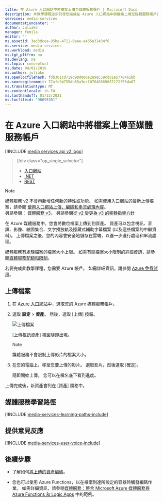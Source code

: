 ```yaml
---
title: 在 Azure 入口網站中將檔案上傳至媒體服務帳戶 | Microsoft Docs
description: 本教學課程逐步引導您完成在 Azure 入口網站中將檔案上傳至媒體服務帳戶的步驟。
services: media-services
documentationcenter: ''
author: Juliako
manager: femila
editor: ''
ms.assetid: 3ad3dcea-95be-4711-9aae-a455a32434f6
ms.service: media-services
ms.workload: media
ms.tgt_pltfrm: na
ms.devlang: na
ms.topic: conceptual
ms.date: 04/01/2019
ms.author: juliako
ms.openlocfilehash: fdb301cd719d98d806e2a9e539cd81e6778461bb
ms.sourcegitcommit: 77afc94755db65a3ec107640069067172f55da67
ms.translationtype: MT
ms.contentlocale: zh-TW
ms.lasthandoff: 01/22/2021
ms.locfileid: "98695301"
---
```

# <a name="upload-files-to-a-media-services-account-in-the-azure-portal"></a>在 Azure 入口網站中將檔案上傳至媒體服務帳戶

[!INCLUDE [media services api v2 logo](./includes/v2-hr.md)]

> [!div class="op_single_selector"]
> * [入口網站](media-services-portal-upload-files.md)
> * [.NET](media-services-dotnet-upload-files.md)
> * [REST](media-services-rest-upload-files.md)
> 

> [!NOTE]
> 媒體服務 v2 不會再新增任何新的特性或功能。 如需使用入口網站的最新上傳檔案，請參閱 [使用入口網站上傳、編碼和串流處理內容](../latest/manage-assets-quickstart.md)。<br/>另請參閱： [媒體服務 v3](../latest/index.yml)。 另請參閱[從 v2 變更為 v3 的移轉指導方針](../latest/migrate-v-2-v-3-migration-introduction.md)

在 Azure 媒體服務中，您會將數位檔案上傳到到資產。 資產可以包含視訊、音訊、影像、縮圖集合、文字播放軌及隱藏式輔助字幕檔案 (以及這些檔案的中繼資料)。 上傳檔案之後，您的內容會安全地儲存在雲端，以進一步進行處理和串流處理。

媒體服務有處理檔案的檔案大小上限。 如需有關檔案大小限制的詳細資訊，請參閱[媒體服務配額和限制](media-services-quotas-and-limitations.md)。

若要完成此教學課程，您需要 Azure 帳戶。 如需詳細資訊，請參閱 [Azure 免費試用](https://azure.microsoft.com/pricing/free-trial/)。 

## <a name="upload-files"></a>上傳檔案
1. 在 [Azure 入口網站](https://portal.azure.com/)中，選取您的 Azure 媒體服務帳戶。
2. 選取 **設定** > **資產**。 然後，選取 [上傳] 按鈕。
   
    ![上傳檔案](./media/media-services-portal-vod-get-started/media-services-upload.png)
   
    [上傳視訊資產]  視窗隨即出現。
   
   > [!NOTE]
   > 媒體服務不會限制上傳影片的檔案大小。
 
3. 在您的電腦上，移至您要上傳的影片。 選取影片，然後選取 [確定]。  
   
    隨即開始上傳。 您可以在檔名底下看到進度。  

上傳完成後，新資產會列在 [資產] 窗格中。 

## <a name="media-services-learning-paths"></a>媒體服務學習路徑
[!INCLUDE [media-services-learning-paths-include](../../../includes/media-services-learning-paths-include.md)]

## <a name="provide-feedback"></a>提供意見反應
[!INCLUDE [media-services-user-voice-include](../../../includes/media-services-user-voice-include.md)]

## <a name="next-steps"></a>後續步驟
* 了解如何[將上傳的資產編碼](media-services-portal-encode.md)。

* 您也可以使用 Azure Functions，以在檔案到達所設定的容器時觸發編碼作業。 如需詳細資訊，請參閱[媒體服務：整合 Microsoft Azure 媒體服務與 Azure Functions 和 Logic Apps](https://azure.microsoft.com/resources/samples/media-services-dotnet-functions-integration/) 中的範例。
